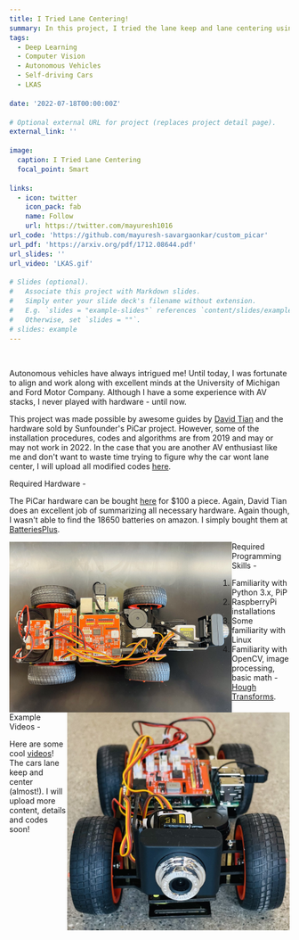 ```yaml
---
title: I Tried Lane Centering!
summary: In this project, I tried the lane keep and lane centering using the Sunfounder PiCar and the DeepPiCar project.
tags:
  - Deep Learning
  - Computer Vision
  - Autonomous Vehicles
  - Self-driving Cars
  - LKAS

date: '2022-07-18T00:00:00Z'

# Optional external URL for project (replaces project detail page).
external_link: ''

image:
  caption: I Tried Lane Centering
  focal_point: Smart

links:
  - icon: twitter
    icon_pack: fab
    name: Follow
    url: https://twitter.com/mayuresh1016
url_code: 'https://github.com/mayuresh-savargaonkar/custom_picar'
url_pdf: 'https://arxiv.org/pdf/1712.08644.pdf'
url_slides: ''
url_video: 'LKAS.gif'

# Slides (optional).
#   Associate this project with Markdown slides.
#   Simply enter your slide deck's filename without extension.
#   E.g. `slides = "example-slides"` references `content/slides/example-slides.md`.
#   Otherwise, set `slides = ""`.
# slides: example
---
```


<img alt="" src="LKAS.gif" align="center" />

Autonomous vehicles have always intrigued me! Until today, I was fortunate to align and work along with excellent minds at the University of Michigan and Ford Motor Company. Although I have a some experience with AV stacks, I never played with hardware - until now.

This project was made possible by awesome guides by [David Tian](https://towardsdatascience.com/deeppicar-part-1-102e03c83f2c) and the hardware sold by Sunfounder's PiCar project. However, some of the installation procedures, codes and algorithms are from 2019 and may or may not work in 2022. In the case that you are another AV enthusiast like me and don't want to waste time trying to figure why the car wont lane center, I will upload all modified codes [here](https://github.com/mayuresh-savargaonkar/custom_picar).


Required Hardware - 

The PiCar hardware can be bought [here](https://www.amazon.com/SunFounder-Raspberry-Graphical-Programming-Electronic/dp/B06XWSVLL8) for $100 a piece. Again, David Tian does an excellent job of summarizing all necessary hardware. Again though, I wasn't able to find the 18650 batteries on amazon. I simply bought them at [BatteriesPlus](https://www.batteriesplus.com/productdetails/nure18650=1).

<img alt="" src="img_2.jpg" width="400" align="left" /><img alt="" src="img_3.jpg" width="400" align="right" />

Required Programming Skills - 

1. Familiarity with Python 3.x, PiP
2. RaspberryPi installations 
3. Some familiarity with Linux
4. Familiarity with OpenCV, image processing, basic math - [Hough Transforms](https://en.wikipedia.org/wiki/Hough_transform).

Example Videos - 

Here are some cool [videos](https://github.com/mayuresh-savargaonkar/custom_picar/tree/master/videos)! The cars lane keep and center (almost!). I will upload more content, details and codes soon!
